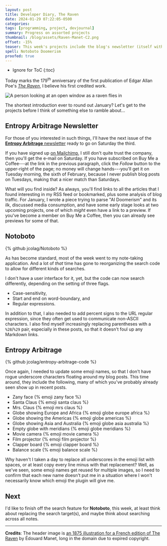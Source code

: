 ```yaml
---
layout: post
title: Developer Diary, The Raven
date: 2024-01-29 07:22:05-0500
categories:
tags: [programming, project, devjournal]
summary: Progress on assorted projects
thumbnail: /blog/assets/Raven-Manet-C2.png
offset: -15%
teaser: This week's projects include the blog's newsletter (itself with a huge project preview), Notoboto, and the blog's code.
spell: Notoboto Doomerism
proofed: true
---
```


* Ignore for ToC
{:toc}

Today marks the 179<sup>th</sup> anniversary of the first publication of Edgar Allan Poe's [*The Raven*](https://en.wikipedia.org/wiki/The_Raven), I believe his first credited work.

![A person looking at an open window as a raven flies in](/blog/assets/Raven-Manet-C2.png "The story seems significantly less uncanny now that we think of corvids as among the more intelligent animals, no...?")

The shortest introduction ever to round out January?  Let's get to the projects before I think of something else to ramble about...

## Entropy Arbitrage Newsletter

For those of you interested in such things, I'll have the next issue of the [**Entropy Arbitrage** newsletter](https://www.buymeacoffee.com/jcolag) ready to go on Saturday the third.

If you have signed up [on Mailchimp](https://entropy-arbitrage.mailchimpsites.com/), I still don't quite trust the company, then you'll get the e-mail on Saturday.  If you have subscribed on Buy Me a Coffee---at the link in the previous paragraph, click the *Follow* button to the upper-right of the page; no money will change hands---you'll get it on Tuesday morning, the sixth of February, because I never publish blog posts on Tuesdays, making that a nicer match than Saturdays.

What will you find inside?  As always, you'll find links to all the articles that I found interesting in my RSS feed or bookmarked, plus some analysis of blog traffic.  For January, I wrote a piece trying to parse "AI Doomerism" and its ilk, discussed media consumption, and have some early stage looks at two upcoming projects, one of which *might* even have a link to a preview.  If you've become a member on Buy Me a Coffee, then you can already see previews for some of that.

## Notoboto

{% github jcolag/Notoboto %}

As has become standard, most of the week went to my note-taking application.  And a lot of *that* time has gone to reorganizing the search code to allow for different kinds of searches.

I don't have a user interface for it, yet, but the code can now search differently, depending on the setting of three flags.

 * Case-sensitivity,
 * Start and end on word-boundary, and
 * Regular expressions.

In addition to that, I also needed to add percent signs to the URL regular expression, since they often get used to communicate non-ASCII characters.  I also find myself increasingly replacing parentheses with a `%28`/`%29` pair, especially in these posts, so that it doesn't foul up any Markdown links.

## Entropy Arbitrage

{% github jcolag/entropy-arbitrage-code %}

Once again, I needed to update some emoji names, so that I don't have rogue underscore characters floating around my blog posts.  This time around, they include the following, many of which you've probably already seen show up in recent posts.

 * Zany face {% emoji zany face %}
 * Santa Claus {% emoji santa claus %}
 * Mrs. Claus {% emoji mrs claus %}
 * Globe showing Europe and Africa {% emoji globe europe africa %}
 * Globe showing the Americas {% emoji globe americas %}
 * Globe showing Asia and Australia {% emoji globe asia australia %}
 * Empty globe with meridians {% emoji globe meridians %}
 * Movie camera {% emoji movie camera %}
 * Film projector {% emoji film projector %}
 * Clapper board {% emoji clapper board %}
 * Balance scale {% emoji balance scale %}

Why haven't I taken a day to replace all underscores in the emoji list with spaces, or at least copy every line minus with that replacement?  Well, as we've seen, some emoji names get reused for multiple images, so I need to confirm that each new name doesn't put me in a situation where I won't necessarily know which emoji the plugin will give me.

## Next

I'd like to finish off the search feature for **Notoboto**, this week, at least think about replacing the search target(s), and maybe think about searching across all notes.

* * *

**Credits**:  The header image is [an 1875 illustration for a French edition of The Raven](https://memory.loc.gov/cgi-bin/ampage?collId=rbc3&fileName=rbc0001_2003gen33816page.db&recNum=17) by Édouard Manet, long in the domain due to expired copyright.
